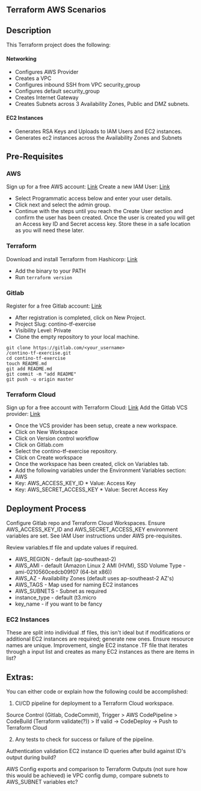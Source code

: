 ## Terraform AWS Scenarios

## Description
This Terraform project does the following:

#### Networking
  * Configures AWS Provider
  * Creates a VPC
  * Configures inbound SSH from VPC security_group
  * Configures default security_group
  * Creates Internet Gateway
  * Creates Subnets across 3 Availability Zones, Public and DMZ subnets.

#### EC2 Instances
  * Generates RSA Keys and Uploads to IAM Users and EC2 instances.
  * Generates ec2 instances across the Availability Zones and Subnets



## Pre-Requisites

### AWS
Sign up for a free AWS account: [Link](https://portal.aws.amazon.com/billing/signup#/start)
Create a new IAM User: [Link](https://docs.aws.amazon.com/IAM/latest/UserGuide/id_users_create.html)
  * Select Programmatic access below and enter your user details.
  * Click next and select the admin group.
  * Continue with the steps until you reach the Create User section and confirm the user has been
    created. Once the user is created you will get an Access key ID and Secret access key. Store
    these in a safe location as you will need these later.

### Terraform
Download and install Terraform from Hashicorp: [Link](https://www.terraform.io/downloads.html)
* Add the binary to your PATH
* Run `terraform version`

### Gitlab
Register for a free Gitlab account: [Link](https://gitlab.com/users/sign_up)
* After registration is completed, click on New Project.
* Project Slug: contino-tf-exercise
* Visibility Level: Private
* Clone the empty repository to your local machine.
```
git clone https://gitlab.com/<your_username>
/contino-tf-exercise.git
cd contino-tf-exercise
touch README.md
git add README.md
git commit -m "add README"
git push -u origin master
```
### Terraform Cloud

Sign up for a free account with Terraform Cloud: [Link](https://app.terraform.io/signup/account?utm_source=terraform_io_download)
Add the Gitlab VCS provider: [Link](https://www.terraform.io/docs/cloud/vcs/gitlab-com.html)
*   Once the VCS provider has been setup, create a new workspace.
*  Click on New Workspace
*  Click on Version control workflow
*  Click on Gitlab.com
*  Select the contino-tf-exercise repository.
*  Click on Create workspace
*  Once the workspace has been created, click on Variables tab.
*  Add the following variables under the Environment Variables section:
*  AWS
  *  Key: AWS_ACCESS_KEY_ID
    *  Value: Access Key
  *  Key: AWS_SECRET_ACCESS_KEY
    *  Value: Secret Access Key

## Deployment Process

Configure Gitlab repo and Terraform Cloud Workspaces.
Ensure AWS_ACCESS_KEY_ID and AWS_SECRET_ACCESS_KEY environment variables are set. See IAM User instructions under AWS pre-requisites.

Review variables.tf file and update values if required.

  * AWS_REGION - default (ap-southeast-2)
  * AWS_AMI - default (Amazon Linux 2 AMI (HVM), SSD Volume Type - ami-0210560cedcb09f07 (64-bit x86))
  * AWS_AZ - Availability Zones (default uses ap-southeast-2 AZ's)
  * AWS_TAGS - Map used for naming EC2 instances
  * AWS_SUBNETS - Subnet as required
  * instance_type - default (t3.micro
  * key_name - if you want to be fancy

### EC2 Instances

These are split into individual .tf files, this isn't ideal but if modifications or additional EC2 instances are required; generate new ones.
Ensure resource names are unique.
Improvement, single EC2 instance .TF file that iterates through a input list and creates as many EC2 instances as there are items in list?

## Extras:

You can either code or explain how the following could be accomplished:

1. CI/CD pipeline for deployment to a Terraform Cloud workspace.

Source Control (Gitlab, CodeCommit), Trigger > AWS CodePipeline > CodeBuild (Terraform validate(?)) > If valid -> CodeDeploy -> Push to Terraform Cloud

2. Any tests to check for success or failure of the pipeline.

Authentication validation
EC2 instance ID queries after build against ID's output during build?

AWS Config exports and comparison to Terraform Outputs (not sure how this would be achieved)
ie VPC config dump, compare subnets to AWS_SUBNET variables etc?

